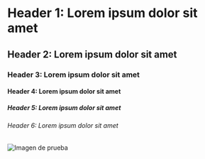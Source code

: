 # Header 1: Lorem ipsum dolor sit amet
## Header 2: Lorem ipsum dolor sit amet
### Header 3: Lorem ipsum dolor sit amet
#### Header 4: Lorem ipsum dolor sit amet
##### Header 5: Lorem ipsum dolor sit amet
###### Header 6: Lorem ipsum dolor sit amet

![Imagen de prueba](https://th.bing.com/th/id/OIP.-EpsqHbxWA2oDr-8wt5ogQHaD4?rs=1&pid=ImgDetMain)


